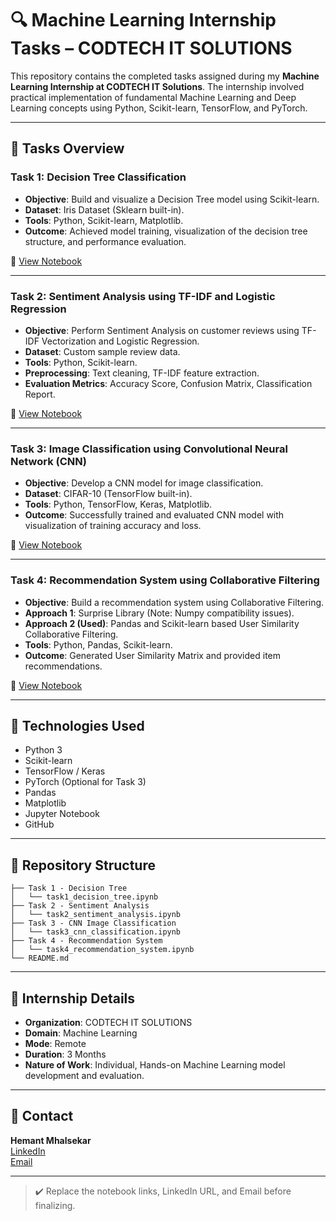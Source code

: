
# 🔍 Machine Learning Internship Tasks – CODTECH IT SOLUTIONS

This repository contains the completed tasks assigned during my **Machine Learning Internship at CODTECH IT Solutions**. The internship involved practical implementation of fundamental Machine Learning and Deep Learning concepts using Python, Scikit-learn, TensorFlow, and PyTorch.

---

## 📌 **Tasks Overview**

### **Task 1: Decision Tree Classification**
- **Objective**: Build and visualize a Decision Tree model using Scikit-learn.
- **Dataset**: Iris Dataset (Sklearn built-in).
- **Tools**: Python, Scikit-learn, Matplotlib.
- **Outcome**: Achieved model training, visualization of the decision tree structure, and performance evaluation.

🔗 [View Notebook](https://github.com/Hemant-Mhalsekar/CODTECH/blob/24fb8fa4c4a76efa8f3dbed480f8b6344da119c0/Task%201/CT_Task_1.ipynb)

---

### **Task 2: Sentiment Analysis using TF-IDF and Logistic Regression**
- **Objective**: Perform Sentiment Analysis on customer reviews using TF-IDF Vectorization and Logistic Regression.
- **Dataset**: Custom sample review data.
- **Tools**: Python, Scikit-learn.
- **Preprocessing**: Text cleaning, TF-IDF feature extraction.
- **Evaluation Metrics**: Accuracy Score, Confusion Matrix, Classification Report.

🔗 [View Notebook](https://github.com/Hemant-Mhalsekar/CODTECH/blob/e69eea93669fdc02ecbb49ad80a9c0c036e73dce/Task%202%20-%20Sentiment%20Analysis/task2_sentiment_analysis.ipynb)

---

### **Task 3: Image Classification using Convolutional Neural Network (CNN)**
- **Objective**: Develop a CNN model for image classification.
- **Dataset**: CIFAR-10 (TensorFlow built-in).
- **Tools**: Python, TensorFlow, Keras, Matplotlib.
- **Outcome**: Successfully trained and evaluated CNN model with visualization of training accuracy and loss.

🔗 [View Notebook](https://github.com/Hemant-Mhalsekar/CODTECH/blob/e69eea93669fdc02ecbb49ad80a9c0c036e73dce/Task%203%20-%20CNN%20Image%20Classification/task3_cnn_classification.ipynb)

---

### **Task 4: Recommendation System using Collaborative Filtering**
- **Objective**: Build a recommendation system using Collaborative Filtering.
- **Approach 1**: Surprise Library (Note: Numpy compatibility issues).
- **Approach 2 (Used)**: Pandas and Scikit-learn based User Similarity Collaborative Filtering.
- **Tools**: Python, Pandas, Scikit-learn.
- **Outcome**: Generated User Similarity Matrix and provided item recommendations.

🔗 [View Notebook](https://github.com/Hemant-Mhalsekar/CODTECH/blob/e69eea93669fdc02ecbb49ad80a9c0c036e73dce/Task%204%20-%20Recommendation%20System/task4_recommendation_system.ipynb)

---

## 🚀 **Technologies Used**
- Python 3
- Scikit-learn
- TensorFlow / Keras
- PyTorch (Optional for Task 3)
- Pandas
- Matplotlib
- Jupyter Notebook
- GitHub

---

## 📁 **Repository Structure**

```
├── Task 1 - Decision Tree
│   └── task1_decision_tree.ipynb
├── Task 2 - Sentiment Analysis
│   └── task2_sentiment_analysis.ipynb
├── Task 3 - CNN Image Classification
│   └── task3_cnn_classification.ipynb
├── Task 4 - Recommendation System
│   └── task4_recommendation_system.ipynb
└── README.md
```

---

## 📌 **Internship Details**
- **Organization**: CODTECH IT SOLUTIONS
- **Domain**: Machine Learning
- **Mode**: Remote
- **Duration**: 3 Months
- **Nature of Work**: Individual, Hands-on Machine Learning model development and evaluation.

---

## 🤝 **Contact**
**Hemant Mhalsekar**  
[LinkedIn](www.linkedin.com/in/hemant-mhalsekar-464a50244)  
[Email](hemantmhalsekar1@gmail.com)

---

> ✔️ Replace the notebook links, LinkedIn URL, and Email before finalizing.
